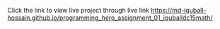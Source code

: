 Click the link to view live project through live link 
https://md-iquball-hossain.github.io/programming_hero_assignment_01_iquballdc15math/
